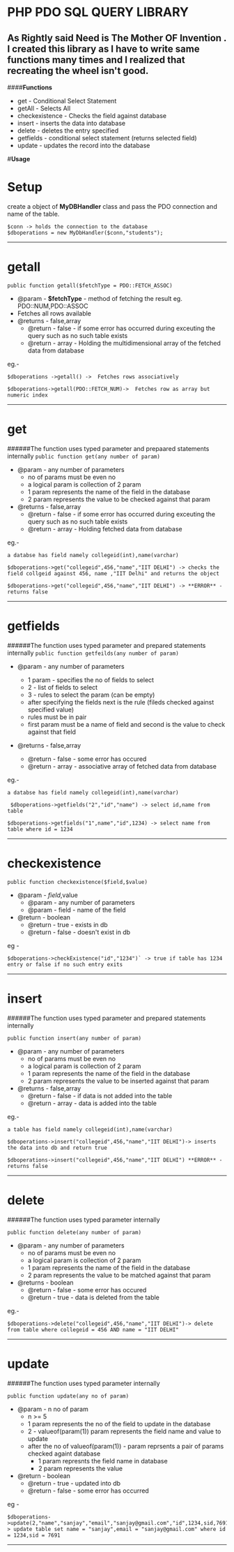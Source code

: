 PHP PDO SQL QUERY LIBRARY
========================

As Rightly said **Need is The Mother OF Invention** . I created this library as I have to write same functions many times and I realized that  recreating the wheel isn't good. 
----------



####**Functions**

* get - Conditional Select Statement
* getAll - Selects All
* checkexistence - Checks the field against database
* insert - inserts the data into database
* delete - deletes the entry specified
* getfields - conditional select statement (returns selected field)
* update - updates the record into the database


#**Usage**

Setup
====
create a object of **MyDBHandler** class and pass the PDO connection and name of the table.


	$conn -> holds the connection to the database 
	$dboperations = new MyDbHandler($conn,"students");
---------
**getall**
=========
``public function getall($fetchType = PDO::FETCH_ASSOC)``

* @param - **$fetchType** - method of fetching the result eg. PDO::NUM,PDO::ASSOC
* Fetches all rows available
* @returns - false,array
     * @return - false - if some error has occurred during exceuting the query such as no such table exists
     * @return - array - Holding the multidimensional array of the fetched data from database

eg.-
 
    $dboperations ->getall() ->  Fetches rows associatively
	
    $dboperations->getall(PDO::FETCH_NUM)->  Fetches row as array but numeric index

------------
**get**
======
######The function uses typed parameter and prepaared statements internally
``public function get(any number of param)``


* @param - any number of parameters 
	* no of params must be even no
	* a logical param is collection of 2 param 
	* 1 param represents the name of the field in the database
	* 2 param represents the value to be checked against that param
* @returns - false,array
     * @return - false - if some error has occurred during exceuting the query 		such as no such table exists
     * @return - array - Holding fetched data from database

eg.- 
		
    a databse has field namely collegeid(int),name(varchar)

	$dboperations->get("collegeid",456,"name","IIT DELHI") -> checks the field collgeid against 456, name ,"IIT Delhi" and returns the object
	
    $dboperations->get("collegeid",456,"name","IIT DELHI") -> **ERROR** - returns false 

--------------

**getfields**
======
######The function uses typed parameter and prepared statements internally
``public function getfeilds(any number of param)``


* @param - any number of parameters 
	 * 1 param - specifies the no of fields to select
     * 2 - list of fields to select
     * 3 - rules to select the param (can be empty)
     *  after specifying the fields next is the rule (fileds checked against specified value) 
     *  rules must be in pair
     *  first param must be a name of field and second is the value to check against that field

* @returns - false,array
     * @return - false - some error has occured
     * @return - array - associative array of fetched data from database

eg.- 
		
    a databse has field namely collegeid(int),name(varchar)

	 $dboperations->getfields("2","id","name") -> select id,name from table 
	
    $dboperations->getfields("1",name","id",1234) -> select name from table where id = 1234
---------------

**checkexistence**
======
``public function checkexistence($field,$value)``
* @param - $field,$value 
	 * @param - any number of parameters 
     * @param - field - name of the field
* @return - boolean
     * @return - true - exists in db
     * @return - false - doesn't exist in db


eg - 
	
    $dboperations->checkExistence("id","1234")` -> true if table has 1234 entry or false if no such entry exits

--------------

**insert**
======

######The function uses typed parameter and prepared statements internally

``public function insert(any number of param)``

* @param - any number of parameters 
	* no of params must be even no
	* a logical param is collection of 2 param 
	* 1 param represents the name of the field in the database
	* 2 param represents the value to be inserted against that param
* @returns - false,array
     * @return - false - if data is not added into the table
     * @return - array - data is added into the table

eg.- 
	
    a table has field namely collegeid(int),name(varchar)

	$dboperations->insert("collegeid",456,"name","IIT DELHI")-> inserts the data into db and return true
	
    $dboperations->insert("collegeid",456,"name","IIT DELHI") **ERROR** - returns false 
    
-------
**delete**
======

######The function uses typed parameter internally

``public function delete(any number of param)``

* @param - any number of parameters 
	* no of params must be even no
	* a logical param is collection of 2 param 
	* 1 param represents the name of the field in the database
	* 2 param represents the value to be matched against that param
* @returns - boolean
     * @return - false - some error has occured
     * @return - true - data is deleted from the table

eg.- 
	
  
	$dboperations->delete("collegeid",456,"name","IIT DELHI")-> delete from table where collegeid = 456 AND name = "IIT DELHI"
-------
**update**
======
######The function uses typed parameter internally

``public function update(any no of param)``
* @param - n no of param 
     * n >= 5
     * 1 param represents the no of the field to update in the database
     * 2 - valueof(param(1)) param represents the field name and value to update
     * after the no of valueof(param(1)) - param reprsents a pair of params checked againt database
     	* 1 param represnts the field name in database
     	* 2 param represents the value 
* @return - boolean
     * @return - true - updated into db
     * @return - false - some error has occurred


eg - 
	
    $dboperations->update(2,"name","sanjay","email","sanjay@gmail.com","id",1234,sid,7691)-> update table set name = "sanjay",email = "sanjay@gmail.com" where id = 1234,sid = 7691 

--------------